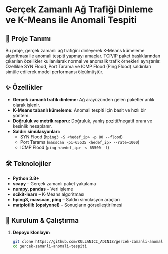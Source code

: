 # Gerçek Zamanlı Ağ Trafiği Dinleme ve K-Means ile Anomali Tespiti

## 📖 Proje Tanımı  
Bu proje, gerçek zamanlı ağ trafiğini dinleyerek K-Means kümeleme algoritması ile anomali tespiti yapmayı amaçlar. TCP/IP paket başlıklarından çıkarılan özellikler kullanılarak normal ve anomalik trafik örnekleri ayrıştırılır. Özellikle SYN Flood, Port Tarama ve ICMP Flood (Ping Flood) saldırıları simüle edilerek model performansı ölçülmüştür.

## ✨ Özellikler
- **Gerçek zamanlı trafik dinleme:** Ağ arayüzünden gelen paketler anlık olarak işlenir.  
- **K-Means tabanlı kümeleme:** Anomali tespiti için basit ve hızlı bir yöntem.  
- **Doğruluk ve metrik raporu:** Doğruluk, yanlış pozitif/negatif oranı ve kesinlik hesaplanır.  
- **Saldırı simülasyonları:**  
  - SYN Flood (`hping3 -S <hedef_ip> -p 80 --flood`)  
  - Port Tarama (`masscan -p1-65535 <hedef_ip> --rate=1000`)  
  - ICMP Flood (`ping <hedef_ip> -s 65500 -f`) 

## 🛠️ Teknolojiler
- **Python 3.8+**  
- **scapy** – Gerçek zamanlı paket yakalama  
- **numpy, pandas** – Veri işleme  
- **scikit-learn** – K-Means algoritması  
- **hping3, masscan, ping** – Saldırı simülasyon araçları  
- **matplotlib (opsiyonel)** – Sonuçların görselleştirilmesi  

## 🚀 Kurulum & Çalıştırma

1. **Depoyu klonlayın**  
   ```bash
   git clone https://github.com/KULLANICI_ADINIZ/gercek-zamanli-anomali-tespiti.git
   cd gercek-zamanli-anomali-tespiti
